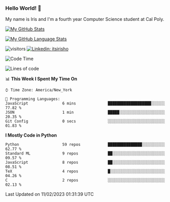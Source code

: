 ### Hello World! 👋

My name is Iris and I'm a fourth year Computer Science student at Cal Poly. 


[![My GitHub Stats](https://github-readme-stats.vercel.app/api?username=sleepyStick&show_icons=true&&count_private=true&include_all_commits=true&theme=buefy)]()

[![My GitHub Language Stats](https://github-readme-stats.vercel.app/api/top-langs/?username=sleepyStick&langs_count=5&theme=buefy)]()

![visitors](https://visitor-badge.glitch.me/badge?page_id=sleepyStick.sleepyStick)
[![Linkedin: itsirisho](https://img.shields.io/badge/-itsirisho-informational?style=flat-square&logo=Linkedin&logoColor=white&link=https://www.linkedin.com/in/itsirisho/)](https://www.linkedin.com/in/itsirisho/)

<!--START_SECTION:waka-->
![Code Time](http://img.shields.io/badge/Code%20Time-403%20hrs%2015%20mins-blue)

![Lines of code](https://img.shields.io/badge/From%20Hello%20World%20I%27ve%20Written-19%20Million%20lines%20of%20code-blue)

📊 **This Week I Spent My Time On** 

```text
⌚︎ Time Zone: America/New_York

💬 Programming Languages: 
JavaScript               6 mins              ███████████████████░░░░░░   77.82 % 
JSON                     1 min               █████░░░░░░░░░░░░░░░░░░░░   20.35 % 
Git Config               0 secs              ░░░░░░░░░░░░░░░░░░░░░░░░░   01.83 % 

```

**I Mostly Code in Python** 

```text
Python                   59 repos            ███████████████░░░░░░░░░░   62.77 % 
Standard ML              9 repos             ██░░░░░░░░░░░░░░░░░░░░░░░   09.57 % 
JavaScript               8 repos             ██░░░░░░░░░░░░░░░░░░░░░░░   08.51 % 
TeX                      4 repos             █░░░░░░░░░░░░░░░░░░░░░░░░   04.26 % 
C                        2 repos             ░░░░░░░░░░░░░░░░░░░░░░░░░   02.13 % 

```



 Last Updated on 11/02/2023 01:31:39 UTC
<!--END_SECTION:waka-->

<!--
**konanyuta/konanyuta** is a ✨ _special_ ✨ repository because its `README.md` (this file) appears on your GitHub profile.

Here are some ideas to get you started:

- 🔭 I’m currently working on ...
- 🌱 I’m currently learning ...
- 👯 I’m looking to collaborate on ...
- 🤔 I’m looking for help with ...
- 💬 Ask me about ...
- 📫 How to reach me: ...
- 😄 Pronouns: ...
- ⚡ Fun fact: ...
-->
